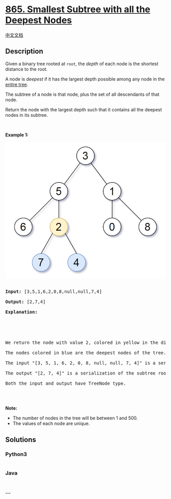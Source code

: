 # [865. Smallest Subtree with all the Deepest Nodes](https://leetcode.com/problems/smallest-subtree-with-all-the-deepest-nodes)

[中文文档](/solution/0800-0899/0865.Smallest%20Subtree%20with%20all%20the%20Deepest%20Nodes/README.md)

## Description

<p>Given a binary tree rooted at <code>root</code>, the <em>depth</em> of each node is the shortest distance to the root.</p>

<p>A node is <em>deepest</em> if it has the largest depth possible among&nbsp;any node in the <u>entire tree</u>.</p>

<p>The subtree of a node is that node, plus the set of all descendants of that node.</p>

<p>Return the node with the largest depth such that it contains all the deepest nodes in its subtree.</p>

<p>&nbsp;</p>

<p><strong>Example 1:</strong></p>

![](./images/sketch1.png)

<pre>

<strong>Input: </strong><span id="example-input-1-1">[3,5,1,6,2,0,8,null,null,7,4]</span>

<strong>Output: </strong><span id="example-output-1">[2,7,4]</span>

<strong>Explanation:

</strong>



We return the node with value 2, colored in yellow in the diagram.

The nodes colored in blue are the deepest nodes of the tree.

The input &quot;[3, 5, 1, 6, 2, 0, 8, null, null, 7, 4]&quot; is a serialization of the given tree.

The output &quot;[2, 7, 4]&quot; is a serialization of the subtree rooted at the node with value 2.

Both the input and output have TreeNode type.

</pre>

<p>&nbsp;</p>

<p><strong>Note:</strong></p>

<ul>
	<li>The number of nodes in the tree will be between 1 and 500.</li>
	<li>The values of each node are unique.</li>
</ul>

## Solutions

<!-- tabs:start -->

### **Python3**

```python

```

### **Java**

```java

```

### **...**

```

```

<!-- tabs:end -->
